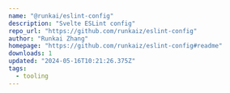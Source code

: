 ```yaml
---
name: "@runkai/eslint-config"
description: "Svelte ESLint config"
repo_url: "https://github.com/runkaiz/eslint-config"
author: "Runkai Zhang"
homepage: "https://github.com/runkaiz/eslint-config#readme"
downloads: 1
updated: "2024-05-16T10:21:26.375Z"
tags: 
  - tooling
---
```

